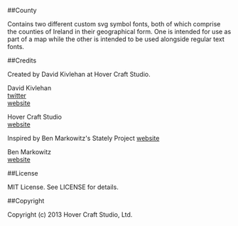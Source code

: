 ##County

Contains two different custom svg symbol fonts, both of which comprise the counties of Ireland in their geographical form. One is intended for use as part of a map while the other is intended to be used alongside regular text fonts.

##Credits

Created by David Kivlehan at Hover Craft Studio. 

David Kivlehan   
[twitter](http://www.twitter.com/funzeye)  
[website](http://hovercraftie.tumblr.com/)  

Hover Craft Studio  
[website](http://www.hovercraftstudio.ie/)  

Inspired by Ben Markowitz's Stately Project
[website](http://intridea.github.io/stately/)

Ben Markowitz   
[website](http://www.benmarkowitz.com)  

##License

MIT License. See LICENSE for details.

##Copyright

Copyright (c) 2013 Hover Craft Studio, Ltd.
